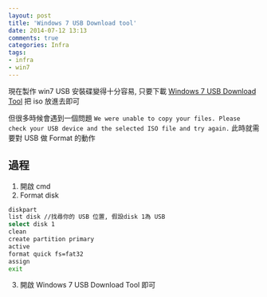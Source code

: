 ```yaml
---
layout: post
title: 'Windows 7 USB Download tool'
date: 2014-07-12 13:13
comments: true
categories: Infra
tags:
- infra
- win7
---
```


現在製作 win7 USB 安裝碟變得十分容易, 只要下載 [Windows 7 USB Download Tool](http://images2.store.microsoft.com/prod/clustera/framework/w7udt/1.0/en-us/Windows7-USB-DVD-tool.exe) 把 iso 放進去即可

但很多時候會遇到一個問題 `We were unable to copy your files. Please check your USB device and the selected ISO file and try again.` 此時就需要對 USB 做 Format 的動作

## 過程
1. 開啟 cmd
2. Format disk
```bash
diskpart
list disk //找尋你的 USB 位置, 假設disk 1為 USB  
select disk 1  
clean  
create partition primary  
active  
format quick fs=fat32  
assign  
exit
```

3. 開啟 Windows 7 USB Download Tool 即可

